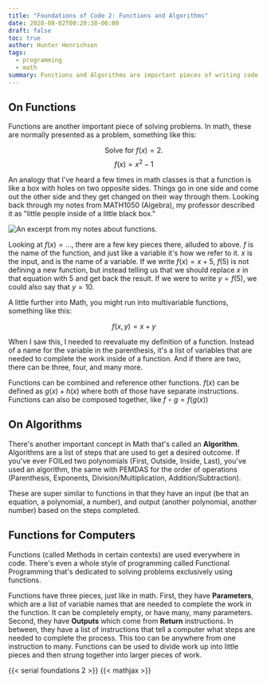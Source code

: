 ```yaml
---
title: "Foundations of Code 2: Functions and Algorithms"
date: 2020-08-02T00:20:38-06:00
draft: false
toc: true
author: Hunter Henrichsen
tags:
  - programming
  - math
summary: Functions and Algorithms are important pieces of writing code. Let's take a look at where they come from, and how they apply to computers.
---
```


## On Functions

Functions are another important piece of solving problems. In math, these are
normally presented as a problem, something like this:

$$ \textrm{Solve for $f(x) = 2$.} $$
$$ f(x) = x^2 - 1 $$

An analogy that I've heard a few times in math classes is that a function is 
like a box with holes on two opposite sides. Things go in one side and come 
out the other side and they get changed on their way through them. Looking
back through my notes from MATH1050 (Algebra), my professor described it as
"little people inside of a little black box."

![An excerpt from my notes about functions.](/img/foundations-02/notes.png)

Looking at $f(x) = \dots$, there are a few key pieces there, alluded to above.
$f$ is the name of the function, and just like a variable it's how we refer
to it. $x$ is the input, and is the name of a variable. If we write 
$f(x) = x + 5$, $f(5)$ is not defining a new function, but instead telling us
that we should replace $x$ in that equation with $5$ and get back the result.
If we were to write $y = f(5)$, we could also say that $y = 10$.

A little further into Math, you might run into multivariable functions, 
something like this:

$$ f(x, y) = x + y $$

When I saw this, I needed to reevaluate my definition of a function. Instead
of a name for the variable in the parenthesis, it's a list of variables that
are needed to complete the work inside of a function. And if there are two,
there can be three, four, and many more.

Functions can be combined and reference other functions. $f(x)$ can be
defined as $g(x) + h(x)$ where both of those have separate instructions.
Functions can also be composed together, like $f \circ g = f(g(x))$

## On Algorithms

There's another important concept in Math that's called an **Algorithm**.
Algorithms are a list of steps that are used to get a desired outcome. If
you've ever FOILed two polynomials (First, Outside, Inside, Last), you've
used an algorithm, the same with PEMDAS for the order of operations
(Parenthesis, Exponents, Division/Multiplication, Addition/Subtraction).

These are super similar to functions in that they have an input (be that
an equation, a polynomial, a number), and output (another polynomial,
another number) based on the steps completed.

## Functions for Computers

Functions (called Methods in certain contexts) are used everywhere in code.
There's even a whole style of programming called Functional Programming that's
dedicated to solving problems exclusively using functions.

Functions have three pieces, just like in math. First, they have
**Parameters**, which are a list of variable names that are needed to
complete the work in the function. It can be completely empty, or have many,
many parameters. Second, they have **Outputs** which come from **Return**
instructions. In between, they have a list of instructions that tell a
computer what steps are needed to complete the process. This too can be 
anywhere from one instruction to many. Functions can be used to divide work
up into little pieces and then strung together into larger pieces of work.

{{< serial foundations 2 >}}
{{< mathjax >}}